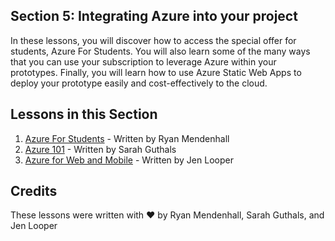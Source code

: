 ## Section 5: Integrating Azure into your project

In these lessons, you will discover how to access the special offer for students, Azure For Students. You will also learn some of the many ways that you can use your subscription to leverage Azure within your prototypes. Finally, you will learn how to use Azure Static Web Apps to deploy your prototype easily and cost-effectively to the cloud.

## Lessons in this Section

1. [Azure For Students](../5-Integrating-Azure/1.%20Azure%20for%20Students) - Written by Ryan Mendenhall
2. [Azure 101](../5-Integrating-Azure/2.%20Azure%20101) - Written by Sarah Guthals
3. [Azure for Web and Mobile](../5-Integrating-Azure/3.%20An%20Intro%20to%20Azure%20Web%20%26%20Mobile%20Apps) - Written by Jen Looper

## Credits
These lessons were written with ❤️ by Ryan Mendenhall, Sarah Guthals, and Jen Looper

